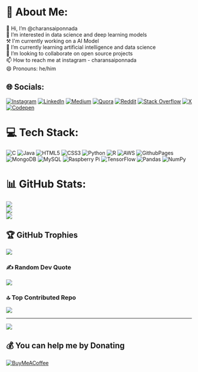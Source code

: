 # 💫 About Me:
👋 Hi, I’m @charansaiponnada<br>👀 I’m interested in data science and deep learning models<br>⚒️ I'm currently working on a AI Model <br>🌱 I’m currently learning artificial intelligence and data science<br>💞️ I’m looking to collaborate on open source projects<br>📫 How to reach me at instagram - charansaiponnada<br>😄 Pronouns: he/him<br>


## 🌐 Socials:
[![Instagram](https://img.shields.io/badge/Instagram-%23E4405F.svg?logo=Instagram&logoColor=white)](https://instagram.com/Charansaiponnada) [![LinkedIn](https://img.shields.io/badge/LinkedIn-%230077B5.svg?logo=linkedin&logoColor=white)](https://linkedin.com/in/charansaiponnada) [![Medium](https://img.shields.io/badge/Medium-12100E?logo=medium&logoColor=white)](https://medium.com/@Charansaiponnada) [![Quora](https://img.shields.io/badge/Quora-%23B92B27.svg?logo=Quora&logoColor=white)](https://quora.com/profile/Charan-495) [![Reddit](https://img.shields.io/badge/Reddit-%23FF4500.svg?logo=Reddit&logoColor=white)](https://reddit.com/user/Entire-Photo6654) [![Stack Overflow](https://img.shields.io/badge/-Stackoverflow-FE7A16?logo=stack-overflow&logoColor=white)](https://stackoverflow.com/users/Charansaiponnada) [![X](https://img.shields.io/badge/X-black.svg?logo=X&logoColor=white)](https://x.com/Charan_1486) [![Codepen](https://img.shields.io/badge/Codepen-000000?style=for-the-badge&logo=codepen&logoColor=white)](https://codepen.io/charansaiponnada) 

# 💻 Tech Stack:
![C](https://img.shields.io/badge/c-%2300599C.svg?style=for-the-badge&logo=c&logoColor=white) ![Java](https://img.shields.io/badge/java-%23ED8B00.svg?style=for-the-badge&logo=openjdk&logoColor=white) ![HTML5](https://img.shields.io/badge/html5-%23E34F26.svg?style=for-the-badge&logo=html5&logoColor=white) ![CSS3](https://img.shields.io/badge/css3-%231572B6.svg?style=for-the-badge&logo=css3&logoColor=white) ![Python](https://img.shields.io/badge/python-3670A0?style=for-the-badge&logo=python&logoColor=ffdd54) ![R](https://img.shields.io/badge/r-%23276DC3.svg?style=for-the-badge&logo=r&logoColor=white) ![AWS](https://img.shields.io/badge/AWS-%23FF9900.svg?style=for-the-badge&logo=amazon-aws&logoColor=white) ![GithubPages](https://img.shields.io/badge/github%20pages-121013?style=for-the-badge&logo=github&logoColor=white) ![MongoDB](https://img.shields.io/badge/MongoDB-%234ea94b.svg?style=for-the-badge&logo=mongodb&logoColor=white) ![MySQL](https://img.shields.io/badge/mysql-4479A1.svg?style=for-the-badge&logo=mysql&logoColor=white) ![Raspberry Pi](https://img.shields.io/badge/-RaspberryPi-C51A4A?style=for-the-badge&logo=Raspberry-Pi) ![TensorFlow](https://img.shields.io/badge/TensorFlow-%23FF6F00.svg?style=for-the-badge&logo=TensorFlow&logoColor=white) ![Pandas](https://img.shields.io/badge/pandas-%23150458.svg?style=for-the-badge&logo=pandas&logoColor=white) ![NumPy](https://img.shields.io/badge/numpy-%23013243.svg?style=for-the-badge&logo=numpy&logoColor=white)
# 📊 GitHub Stats:
![](https://github-readme-stats.vercel.app/api?username=charansaiponnada&theme=nightowl&hide_border=false&include_all_commits=false&count_private=false)<br/>
![](https://github-readme-streak-stats.herokuapp.com/?user=charansaiponnada&theme=nightowl&hide_border=false)<br/>
![](https://github-readme-stats.vercel.app/api/top-langs/?username=charansaiponnada&theme=nightowl&hide_border=false&include_all_commits=false&count_private=false&layout=compact)

## 🏆 GitHub Trophies
![](https://github-profile-trophy.vercel.app/?username=charansaiponnada&theme=radical&no-frame=false&no-bg=true&margin-w=4)

### ✍️ Random Dev Quote
![](https://quotes-github-readme.vercel.app/api?type=horizontal&theme=radical)

### 🔝 Top Contributed Repo
![](https://github-contributor-stats.vercel.app/api?username=charansaiponnada&limit=5&theme=dark&combine_all_yearly_contributions=true)

---
[![](https://visitcount.itsvg.in/api?id=charansaiponnada&icon=8&color=13)](https://visitcount.itsvg.in)

  ## 💰 You can help me by Donating
  [![BuyMeACoffee](https://img.shields.io/badge/Buy%20Me%20a%20Coffee-ffdd00?style=for-the-badge&logo=buy-me-a-coffee&logoColor=black)](https://buymeacoffee.com/charansaiponnada) 

  
<!-- Proudly created with GPRM ( https://gprm.itsvg.in ) -->
